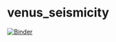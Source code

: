 # venus_seismicity
[![Binder](https://mybinder.org/badge_logo.svg)](https://mybinder.org/v2/gh/sstaehler/venus_seismicity/HEAD?labpath=seismicity_plot.ipynb)
